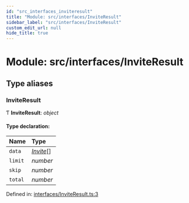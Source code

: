 ```yaml
---
id: "src_interfaces_inviteresult"
title: "Module: src/interfaces/InviteResult"
sidebar_label: "src/interfaces/InviteResult"
custom_edit_url: null
hide_title: true
---
```


# Module: src/interfaces/InviteResult

## Type aliases

### InviteResult

Ƭ **InviteResult**: *object*

#### Type declaration:

Name | Type |
:------ | :------ |
`data` | [*Invite*](src_interfaces_invite.md#invite)[] |
`limit` | *number* |
`skip` | *number* |
`total` | *number* |

Defined in: [interfaces/InviteResult.ts:3](https://github.com/xr3ngine/xr3ngine/blob/673ad6a5f/packages/common/src/interfaces/InviteResult.ts#L3)
